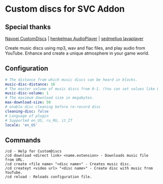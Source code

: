 # Custom discs for SVC Addon

## Special thanks
[Navoei CustomDiscs](https://github.com/Navoei/CustomDiscs) | [henkelmax AudioPlayer](https://github.com/henkelmax/audio-player) | [sedmelluq lavaplayer](https://github.com/sedmelluq/lavaplayer)

Create music discs using mp3, wav and flac files, and play audio from YouTube. Enhance and create a unique atmosphere in your game world.
## Configuration
```yaml
# The distance from which music discs can be heard in blocks.
music-disc-distance: 16
# The master volume of music discs from 0-1. (You can set values like 0.5 for 50% volume).
music-disc-volume: 1
# The maximum download size in megabytes.
max-download-size: 50
# enable disc cleaning before re-record disc
cleaning-disc: false
# Language of plugin
# Supported en_US, ru_RU, it_IT
locale: 'en_US'
```
## Commands
```
/cd - Help for CustomDiscs
/cd download <direct link> <name.extension> - Downloads music file from URL.
/cd create <file name> "<disc name>" - Creates music disc.
/cd createyt <video url> "<disc name>" - Create disc with music from YouTube.
/cd reload - Reloads configuration file.
```
